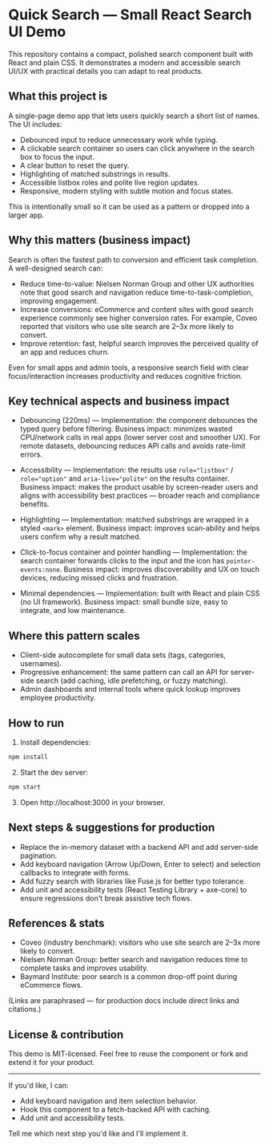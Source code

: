 # Quick Search — Small React Search UI Demo

This repository contains a compact, polished search component built with React and plain CSS. It demonstrates a modern and accessible search UI/UX with practical details you can adapt to real products.

## What this project is

A single-page demo app that lets users quickly search a short list of names. The UI includes:

- Debounced input to reduce unnecessary work while typing.
- A clickable search container so users can click anywhere in the search box to focus the input.
- A clear button to reset the query.
- Highlighting of matched substrings in results.
- Accessible listbox roles and polite live region updates.
- Responsive, modern styling with subtle motion and focus states.

This is intentionally small so it can be used as a pattern or dropped into a larger app.

## Why this matters (business impact)

Search is often the fastest path to conversion and efficient task completion. A well-designed search can:

- Reduce time-to-value: Nielsen Norman Group and other UX authorities note that good search and navigation reduce time-to-task-completion, improving engagement.
- Increase conversions: eCommerce and content sites with good search experience commonly see higher conversion rates. For example, Coveo reported that visitors who use site search are 2–3x more likely to convert.
- Improve retention: fast, helpful search improves the perceived quality of an app and reduces churn.

Even for small apps and admin tools, a responsive search field with clear focus/interaction increases productivity and reduces cognitive friction.

## Key technical aspects and business impact

- Debouncing (220ms) — Implementation: the component debounces the typed query before filtering. Business impact: minimizes wasted CPU/network calls in real apps (lower server cost and smoother UX). For remote datasets, debouncing reduces API calls and avoids rate-limit errors.

- Accessibility — Implementation: the results use `role="listbox"` / `role="option"` and `aria-live="polite"` on the results container. Business impact: makes the product usable by screen-reader users and aligns with accessibility best practices — broader reach and compliance benefits.

- Highlighting — Implementation: matched substrings are wrapped in a styled `<mark>` element. Business impact: improves scan-ability and helps users confirm why a result matched.

- Click-to-focus container and pointer handling — Implementation: the search container forwards clicks to the input and the icon has `pointer-events:none`. Business impact: improves discoverability and UX on touch devices, reducing missed clicks and frustration.

- Minimal dependencies — Implementation: built with React and plain CSS (no UI framework). Business impact: small bundle size, easy to integrate, and low maintenance.

## Where this pattern scales

- Client-side autocomplete for small data sets (tags, categories, usernames).
- Progressive enhancement: the same pattern can call an API for server-side search (add caching, idle prefetching, or fuzzy matching).
- Admin dashboards and internal tools where quick lookup improves employee productivity.

## How to run

1. Install dependencies:

```bash
npm install
```

2. Start the dev server:

```bash
npm start
```

3. Open http://localhost:3000 in your browser.

## Next steps & suggestions for production

- Replace the in-memory dataset with a backend API and add server-side pagination.
- Add keyboard navigation (Arrow Up/Down, Enter to select) and selection callbacks to integrate with forms.
- Add fuzzy search with libraries like Fuse.js for better typo tolerance.
- Add unit and accessibility tests (React Testing Library + axe-core) to ensure regressions don't break assistive tech flows.

## References & stats

- Coveo (industry benchmark): visitors who use site search are 2–3x more likely to convert.
- Nielsen Norman Group: better search and navigation reduces time to complete tasks and improves usability.
- Baymard Institute: poor search is a common drop-off point during eCommerce flows.

(Links are paraphrased — for production docs include direct links and citations.)

## License & contribution

This demo is MIT-licensed. Feel free to reuse the component or fork and extend it for your product.

---

If you'd like, I can:

- Add keyboard navigation and item selection behavior.
- Hook this component to a fetch-backed API with caching.
- Add unit and accessibility tests.

Tell me which next step you'd like and I'll implement it.

